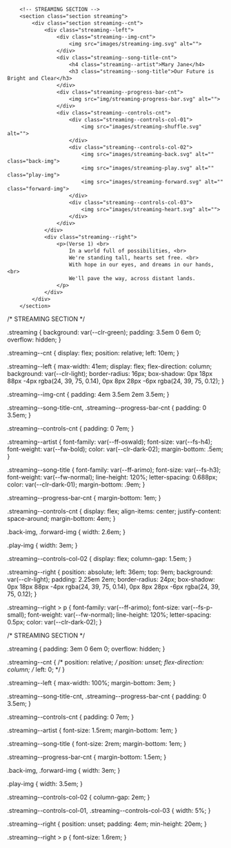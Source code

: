 <!-- THE HTML CODES -->

        <!-- STREAMING SECTION -->
        <section class="section streaming">
            <div class="section streaming--cnt">
                <div class="streaming--left">
                    <div class="streaming--img-cnt">
                        <img src="images/streaming-img.svg" alt="">
                    </div>
                    <div class="streaming--song-title-cnt">
                        <h4 class="streaming--artist">Mary Jane</h4>
                        <h3 class="streaming--song-title">Our Future is Bright and Clear</h3>
                    </div>
                    <div class="streaming--progress-bar-cnt">
                        <img src="img/streaming-progress-bar.svg" alt="">
                    </div>
                    <div class="streaming--controls-cnt">
                        <div class="streaming--controls-col-01">
                            <img src="images/streaming-shuffle.svg" alt="">
                        </div>
                        <div class="streaming--controls-col-02">
                            <img src="images/streaming-back.svg" alt="" class="back-img">
                            <img src="images/streaming-play.svg" alt="" class="play-img">
                            <img src="images/streaming-forward.svg" alt="" class="forward-img">
                        </div>
                        <div class="streaming--controls-col-03">
                            <img src="images/streaming-heart.svg" alt="">
                        </div>
                    </div>
                </div>
                <div class="streaming--right">
                    <p>(Verse 1) <br>
                        In a world full of possibilities, <br>
                        We're standing tall, hearts set free. <br>
                        With hope in our eyes, and dreams in our hands, <br>
                        We'll pave the way, across distant lands.
                    </p>
                </div>
            </div>
        </section>


<!-- THE CSS CODES -->

/* STREAMING SECTION */

.streaming {
    background: var(--clr-green);
    padding: 3.5em 0 6em 0;
    overflow: hidden;
}

.streaming--cnt {
    display: flex;
    position: relative;
    left: 10em;
}

.streaming--left {
    max-width: 41em;
    display: flex;
    flex-direction: column;
    background: var(--clr-light);
    border-radius: 16px;
    box-shadow: 0px 18px 88px -4px rgba(24, 39, 75, 0.14), 
                0px 8px 28px -6px rgba(24, 39, 75, 0.12);
}

.streaming--img-cnt {
    padding: 4em 3.5em 2em 3.5em;
}

.streaming--song-title-cnt,
.streaming--progress-bar-cnt {
    padding: 0 3.5em;
}

.streaming--controls-cnt {
    padding: 0 7em;
}

.streaming--artist {
    font-family: var(--ff-oswald);
    font-size: var(--fs-h4);
    font-weight: var(--fw-bold);
    color: var(--clr-dark-02);
    margin-bottom: .5em;
}

.streaming--song-title {
    font-family: var(--ff-arimo);
    font-size: var(--fs-h3);
    font-weight: var(--fw-normal);
    line-height: 120%;
    letter-spacing: 0.688px;
    color: var(--clr-dark-01);
    margin-bottom: .9em;
}

.streaming--progress-bar-cnt {
    margin-bottom: 1em;
}

.streaming--controls-cnt {
    display: flex;
    align-items: center;
    justify-content: space-around;
    margin-bottom: 4em;
}

.back-img,
.forward-img {
    width: 2.6em;
}

.play-img {
    width: 3em;
}

.streaming--controls-col-02 {
    display: flex;
    column-gap: 1.5em;
}

.streaming--right {
    position: absolute;
    left: 36em;
    top: 9em;
    background: var(--clr-light);
    padding: 2.25em 2em;
    border-radius: 24px;
    box-shadow: 0px 18px 88px -4px rgba(24, 39, 75, 0.14), 
                0px 8px 28px -6px rgba(24, 39, 75, 0.12);
}

.streaming--right > p {
    font-family: var(--ff-arimo);
    font-size: var(--fs-p-small);
    font-weight: var(--fw-normal);
    line-height: 120%;
    letter-spacing: 0.5px;
    color: var(--clr-dark-02);
}


<!-- The CSS Code Responsive 576px -->

/* STREAMING SECTION */

.streaming {
    padding: 3em 0 6em 0;
    overflow: hidden;
}

.streaming--cnt {
    /* position: relative; */
    position: unset;
    flex-direction: column;
    /* left: 0; */
}

.streaming--left {
    max-width: 100%;
    margin-bottom: 3em;
}

.streaming--song-title-cnt,
.streaming--progress-bar-cnt {
    padding: 0 3.5em;
}

.streaming--controls-cnt {
    padding: 0 7em;
}

.streaming--artist {
    font-size: 1.5rem;
    margin-bottom: 1em;
}

.streaming--song-title {
    font-size: 2rem;
    margin-bottom: 1em;
}

.streaming--progress-bar-cnt {
    margin-bottom: 1.5em;
}

.back-img,
.forward-img {
    width: 3em;
}

.play-img {
    width: 3.5em;
}

.streaming--controls-col-02 {
    column-gap: 2em;
}

.streaming--controls-col-01,
.streaming--controls-col-03 {
    width: 5%;
}

.streaming--right {
    position: unset;
    padding: 4em;
    min-height: 20em;
}

.streaming--right > p {
    font-size: 1.6rem;
}
